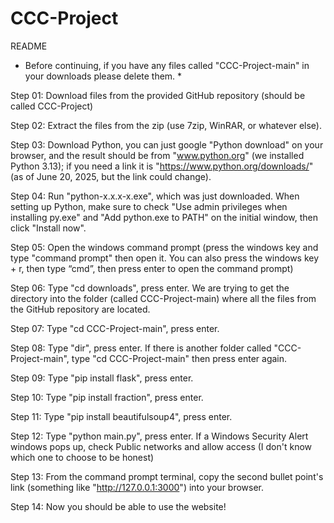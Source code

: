 # CCC-Project

README


* Before continuing, if you have any files called "CCC-Project-main" in your downloads please delete them. *


Step 01: Download files from the provided GitHub repository (should be called CCC-Project)

Step 02: Extract the files from the zip (use 7zip, WinRAR, or whatever else).

Step 03: Download Python, you can just google "Python download" on your browser, and the result should be from "www.python.org" (we installed Python 3.13); if you need a link it is "https://www.python.org/downloads/" (as of June 20, 2025, but the link could change).

Step 04: Run "python-x.x.x-x.exe", which was just downloaded. When setting up Python, make sure to check "Use admin privileges when installing py.exe" and "Add python.exe to PATH" on the initial window, then click "Install now".

Step 05: Open the windows command prompt (press the windows key and type "command prompt" then open it. You can also press the windows key + r, then type “cmd”, then press enter to open the command prompt)

Step 06: Type "cd downloads", press enter. We are trying to get the directory into the folder (called CCC-Project-main) where all the files from the GitHub repository are located.

Step 07: Type "cd CCC-Project-main", press enter.

Step 08: Type "dir", press enter. If there is another folder called "CCC-Project-main", type "cd CCC-Project-main" then press enter again.

Step 09: Type "pip install flask", press enter.

Step 10: Type "pip install fraction", press enter.

Step 11: Type "pip install beautifulsoup4", press enter.

Step 12: Type "python main.py", press enter. If a Windows Security Alert windows pops up, check Public networks and allow access (I don't know which one to choose to be honest)

Step 13: From the command prompt terminal, copy the second bullet point's link (something like "http://127.0.0.1:3000") into your browser.

Step 14: Now you should be able to use the website!

